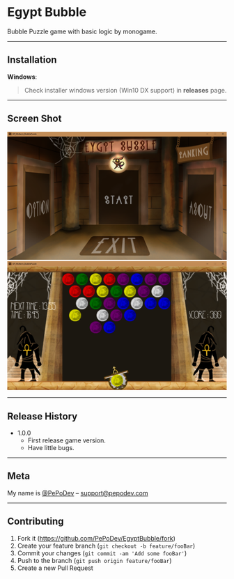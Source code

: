 # Egypt Bubble

Bubble Puzzle game with basic logic by monogame.

---

## Installation

**Windows**:

> Check installer windows version (Win10 DX support) in __releases__ page.

---

## Screen Shot

![](Screenshot/01.png)
![](Screenshot/02.png)

---

## Release History

* 1.0.0
    * First release game version.
    * Have little bugs.

---

## Meta

My name is [@PePoDev](https://fb.com/pepo.dev) – support@pepodev.com

---

## Contributing

1. Fork it (<https://github.com/PePoDev/EgyptBubble/fork>)
2. Create your feature branch (`git checkout -b feature/fooBar`)
3. Commit your changes (`git commit -am 'Add some fooBar'`)
4. Push to the branch (`git push origin feature/fooBar`)
5. Create a new Pull Request
